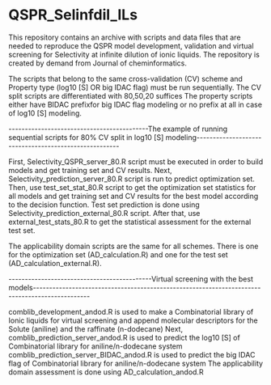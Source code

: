 # QSPR_Selinfdil_ILs
This repository contains an archive with scripts and data files that are needed to reproduce the QSPR model development, validation and virtual screening for Selectivity at infinite dilution of ionic liquids. The repository is created by demand from Journal of cheminformatics.

The scripts that belong to the same cross-validation (CV) scheme and Property type (log10 [S] OR big IDAC flag) must be run sequentially.
The CV split scripts are differentiated with 80,50,20 suffices
The property scripts either have BIDAC prefixfor big IDAC flag modeling or no prefix at all in case of log10 [S] modeling.

-------------------------------------------The example of running sequential scripts for 80% CV split in log10 [S] modeling------------------------------------------------------

First, Selectivity_QSPR_server_80.R script must be executed in order to build models and get training set and CV results.
Next, Selectivity_prediction_server_80.R script is run to predict optimization set. Then, use test_set_stat_80.R script to get the optimization set statistics for all models and get training set and CV results for the best model according to the decision function. Test set prediction is done using Selectivity_prediction_external_80.R script.
After that, use external_test_stats_80.R to get the statistical assessment for the external test set.

The applicability domain scripts are the same for all schemes. There is one for the optimization set (AD_calculation.R) and one for the test set (AD_calculation_external.R).

--------------------------------------------Virtual screening with the best models-----------------------------------------------------------------------------------------------

comblib_development_andod.R is used to make a Combinatorial library of Ionic liquids for virtual screening and append molecular descriptors for the Solute (aniline) and the raffinate (n-dodecane)
Next, comblib_prediction_server_andod.R is used to predict the log10 [S] of Combinatorial library for aniline/n-dodecane system
comblib_prediction_server_BIDAC_andod.R is used to predict the big IDAC flag of Combinatorial library for aniline/n-dodecane system
The applicability domain assessment is done using AD_calculation_andod.R
